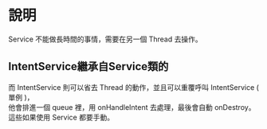 # 說明
Service 不能做長時間的事情，需要在另一個 Thread 去操作。  

## IntentService繼承自Service類的
而 IntentService 則可以省去 Thread 的動作，並且可以重覆呼叫 IntentService ( 單例 )，  
他會排進一個 queue 裡，用 onHandleIntent 去處理，最後會自動 onDestroy。  
這些如果使用 Service 都要手動。
